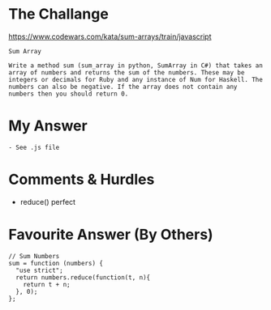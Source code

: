 # The Challange

https://www.codewars.com/kata/sum-arrays/train/javascript

```
Sum Array

Write a method sum (sum_array in python, SumArray in C#) that takes an array of numbers and returns the sum of the numbers. These may be integers or decimals for Ruby and any instance of Num for Haskell. The numbers can also be negative. If the array does not contain any numbers then you should return 0.
```

# My Answer

```
- See .js file
```

# Comments & Hurdles

- reduce() perfect

# Favourite Answer (By Others)

```
// Sum Numbers
sum = function (numbers) {
  "use strict";
  return numbers.reduce(function(t, n){
    return t + n;
  }, 0);
};
```
